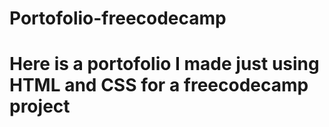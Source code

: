 # Portofolio-freecodecamp
Here is a portofolio I made just using HTML and CSS for a freecodecamp project
===============================
